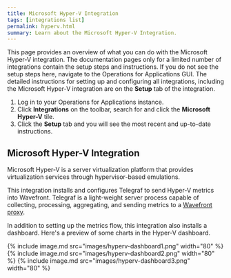 ```yaml
---
title: Microsoft Hyper-V Integration
tags: [integrations list]
permalink: hyperv.html
summary: Learn about the Microsoft Hyper-V Integration.
---
```


This page provides an overview of what you can do with the Microsoft Hyper-V integration. The documentation pages only for a limited number of integrations contain the setup steps and instructions. If you do not see the setup steps here, navigate to the Operations for Applications GUI. The detailed instructions for setting up and configuring all integrations, including the Microsoft Hyper-V integration are on the **Setup** tab of the integration.

1. Log in to your Operations for Applications instance. 
2. Click **Integrations** on the toolbar, search for and click the **Microsoft Hyper-V** tile. 
3. Click the **Setup** tab and you will see the most recent and up-to-date instructions.

## Microsoft Hyper-V Integration

Microsoft Hyper-V is a server virtualization platform that provides virtualization services through hypervisor-based emulations.

This integration installs and configures Telegraf to send Hyper-V metrics into Wavefront. Telegraf is a light-weight server process capable of collecting, processing, aggregating, and sending metrics to a [Wavefront proxy](https://docs.wavefront.com/proxies.html).

In addition to setting up the metrics flow, this integration also installs a dashboard. Here's a preview of some charts in the Hyper-V dashboard.

{% include image.md src="images/hyperv-dashboard1.png" width="80" %}
{% include image.md src="images/hyperv-dashboard2.png" width="80" %}
{% include image.md src="images/hyperv-dashboard3.png" width="80" %}




